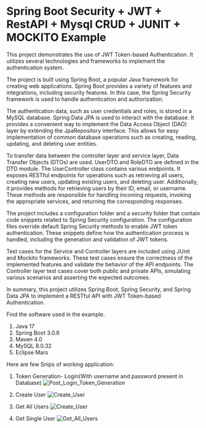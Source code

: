 # Spring Boot Security + JWT + RestAPI + Mysql CRUD + JUNIT + MOCKITO Example

This project demonstrates the use of JWT Token-based Authentication. It utilizes several technologies and frameworks to implement the authentication system.

The project is built using Spring Boot, a popular Java framework for creating web applications. Spring Boot provides a variety of features and integrations, including security features. In this case, the Spring Security framework is used to handle authentication and authorization.

The authentication data, such as user credentials and roles, is stored in a MySQL database. Spring Data JPA is used to interact with the database. It provides a convenient way to implement the Data Access Object (DAO) layer by extending the JpaRepository interface. This allows for easy implementation of common database operations such as creating, reading, updating, and deleting user entities.

To transfer data between the controller layer and service layer, Data Transfer Objects (DTOs) are used. UserDTO and RoleDTO are defined in the DTO module. 
The UserController class contains various endpoints. It exposes RESTful endpoints for operations such as retrieving all users, creating new users, updating existing users, and deleting user. Additionally, it provides methods for retrieving users by their ID, email, or username. These methods are responsible for handling incoming requests, invoking the appropriate services, and returning the corresponding responses.

The project includes a configuration folder and a security folder that contain code snippets related to Spring Security configuration. The configuration files override default Spring Security methods to enable JWT token authentication. These snippets define how the authentication process is handled, including the generation and validation of JWT tokens.

Test cases for the Service and Controller layers are included using JUnit and Mockito frameworks. These test cases ensure the correctness of the implemented features and validate the behavior of the API endpoints. The Controller layer test cases cover both public and private APIs, simulating various scenarios and asserting the expected outcomes.

In summary, this project utilizes Spring Boot, Spring Security, and Spring Data JPA to implement a RESTful API with JWT Token-based Authentication. 

Find the software used in the example.
1. Java 17
2. Spring Boot 3.0.6 
3. Maven 4.0
4. MySQL 8.0.32
5. Eclipse Mars

Here are few Snips of working application: 

1. Token Generation- Login(With username and password present in Database)
![Post_Login_Token_Generation](https://github.com/shreya-nipanikar/JWT_Auth_SpringBoot_Application/assets/57978423/9ea43227-3024-4a63-9ae4-9f1068113b35)

2. Create User
![Create_User](https://github.com/shreya-nipanikar/JWT_Auth_SpringBoot_Application/assets/57978423/1b245c28-e59e-40fa-8d77-72475127dea5)

3. Get All Users
![Create_User](https://github.com/shreya-nipanikar/JWT_Auth_SpringBoot_Application/assets/57978423/c2187e53-0d14-4ffb-9945-a4322052eeea)

4. Get Single User
![Get_All_Users](https://github.com/shreya-nipanikar/JWT_Auth_SpringBoot_Application/assets/57978423/74c59e3c-b802-46a7-841a-bffecafc68b5)
 
